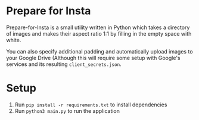 # Prepare for Insta

Prepare-for-Insta is a small utility written in Python which takes a directory of images and makes their aspect ratio 1:1 by filling in the empty space with white.

You can also specify additional padding and automatically upload images to your Google Drive (Although this will require some setup with Google's services and its resulting `client_secrets.json`.

# Setup

1. Run `pip install -r requirements.txt` to install dependencies
2. Run `python3 main.py` to run the application
